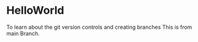 # HelloWorld
To learn about the git version  controls and creating branches
This is from main Branch.
